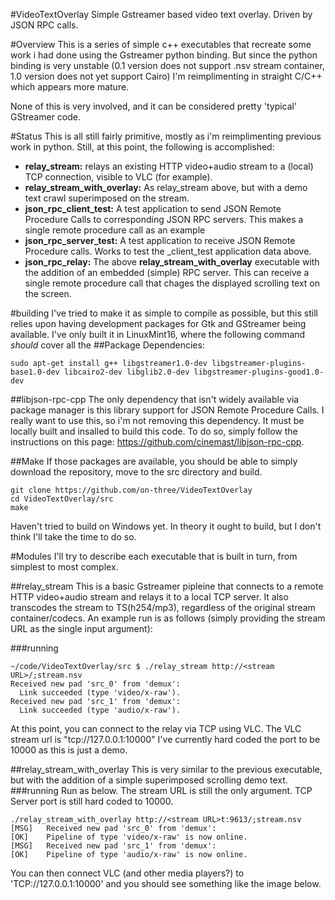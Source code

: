 #VideoTextOverlay
Simple Gstreamer based video text overlay. Driven by JSON RPC calls.


#Overview
This is a series of simple c++ executables that recreate some work i had done using the Gstreamer python binding. But since the python binding is very unstable (0.1 version does not support .nsv stream container, 1.0 version does not yet support Cairo) I'm reimplimenting in straight C/C++ which appears more mature.

None of this is very involved, and it can be considered pretty 'typical' GStreamer code.

#Status
This is all still fairly primitive, mostly as i'm reimplimenting previous work in python. Still, at this point, the following is accomplished:
* **relay_stream:** relays an existing HTTP video+audio stream to a (local) TCP connection, visible to VLC (for example).
* **relay_stream_with_overlay:** As relay_stream above, but with a demo text crawl superimposed on the stream.
* **json_rpc_client_test:** A test application to send JSON Remote Procedure Calls to corresponding JSON RPC servers. This makes a single remote procedure call as an example
* **json_rpc_server_test:** A test application to receive JSON Remote Procedure calls. Works to test the _client_test application data above.
* **json_rpc_relay:** The above **relay_stream_with_overlay** executable with the addition of an embedded (simple) RPC server. This can receive a single remote procedure call that chages the displayed scrolling text on the screen.

#building
I've tried to make it as simple to compile as possible, but this still relies upon having development packages for Gtk and GStreamer being available. I've only built it in LinuxMint16, where the following command _should_ cover all the ##Package Dependencies:

```
sudo apt-get install g++ libgstreamer1.0-dev libgstreamer-plugins-base1.0-dev libcairo2-dev libglib2.0-dev libgstreamer-plugins-good1.0-dev
```

##libjson-rpc-cpp
The only dependency that isn't widely available via package manager is this library support for JSON Remote Procedure Calls. I really want to use this, so i'm not removing this dependency. It must be locally built and insalled to build this code.
To do so, simply follow the instructions on this page: https://github.com/cinemast/libjson-rpc-cpp.

##Make
If those packages are available, you should be able to simply download the repository, move to the src directory and build.

```
git clone https://github.com/on-three/VideoTextOverlay
cd VideoTextOverlay/src
make
```

Haven't tried to build on Windows yet. In theory it ought to build, but I don't think I'll take the time to do so.

#Modules
I'll try to describe each executable that is built in turn, from simplest to most complex.

##relay_stream
This is a basic Gstreamer pipleine that connects to a remote HTTP video+audio stream and relays it to a local TCP server. It also transcodes the stream to TS(h254/mp3), regardless of the original stream container/codecs. An example run is as follows (simply providing the stream URL as the single input argument):


###running
```
~/code/VideoTextOverlay/src $ ./relay_stream http://<stream URL>/;stream.nsv
Received new pad 'src_0' from 'demux':
  Link succeeded (type 'video/x-raw').
Received new pad 'src_1' from 'demux':
  Link succeeded (type 'audio/x-raw').
```
At this point, you can connect to the relay via TCP using VLC. The VLC stream url is "tcp://127.0.0.1:10000"
I've currently hard coded the port to be 10000 as this is just a demo.

##relay_stream_with_overlay
  This is very similar to the previous executable, but with the addition of a simple superimposed scrolling demo text.
###running
Run as below. The stream URL is still the only argument. TCP Server port is still hard coded to 10000.
```
./relay_stream_with_overlay http://<stream URL>t:9613/;stream.nsv
[MSG]	Received new pad 'src_0' from 'demux':
[OK]	Pipeline of type 'video/x-raw' is now online.
[MSG]	Received new pad 'src_1' from 'demux':
[OK]	Pipeline of type 'audio/x-raw' is now online.

```
You can then connect VLC (and other media players?) to 'TCP://127.0.0.1:10000' and you should see something like the image below.

